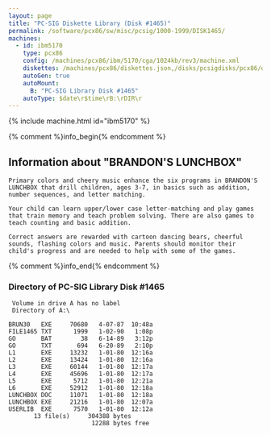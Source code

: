 ```yaml
---
layout: page
title: "PC-SIG Diskette Library (Disk #1465)"
permalink: /software/pcx86/sw/misc/pcsig/1000-1999/DISK1465/
machines:
  - id: ibm5170
    type: pcx86
    config: /machines/pcx86/ibm/5170/cga/1024kb/rev3/machine.xml
    diskettes: /machines/pcx86/diskettes.json,/disks/pcsigdisks/pcx86/diskettes.json
    autoGen: true
    autoMount:
      B: "PC-SIG Library Disk #1465"
    autoType: $date\r$time\rB:\rDIR\r
---
```


{% include machine.html id="ibm5170" %}

{% comment %}info_begin{% endcomment %}

## Information about "BRANDON'S LUNCHBOX"

    Primary colors and cheery music enhance the six programs in BRANDON'S
    LUNCHBOX that drill children, ages 3-7, in basics such as addition,
    number sequences, and letter matching.
    
    Your child can learn upper/lower case letter-matching and play games
    that train memory and teach problem solving. There are also games to
    teach counting and basic addition.
    
    Correct answers are rewarded with cartoon dancing bears, cheerful
    sounds, flashing colors and music. Parents should monitor their
    child's progress and are needed to help with some of the games.
{% comment %}info_end{% endcomment %}


### Directory of PC-SIG Library Disk #1465

     Volume in drive A has no label
     Directory of A:\

    BRUN30   EXE     70680   4-07-87  10:48a
    FILE1465 TXT      1999   1-02-90   1:08p
    GO       BAT        38   6-14-89   3:12p
    GO       TXT       694   6-20-89   2:10p
    L1       EXE     13232   1-01-80  12:16a
    L2       EXE     13424   1-01-80  12:16a
    L3       EXE     60144   1-01-80  12:17a
    L4       EXE     45696   1-01-80  12:17a
    L5       EXE      5712   1-01-80  12:21a
    L6       EXE     52912   1-01-80  12:18a
    LUNCHBOX DOC     11071   1-01-80  12:18a
    LUNCHBOX EXE     21216   1-01-80  12:07a
    USERLIB  EXE      7570   1-01-80  12:12a
           13 file(s)     304388 bytes
                           12288 bytes free
